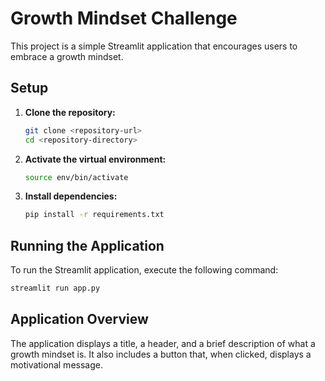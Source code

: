 # Growth Mindset Challenge

This project is a simple Streamlit application that encourages users to embrace a growth mindset.

## Setup

1. **Clone the repository:**
    ```sh
    git clone <repository-url>
    cd <repository-directory>
    ```

2. **Activate the virtual environment:**
    ```sh
    source env/bin/activate
    ```

3. **Install dependencies:**
    ```sh
    pip install -r requirements.txt
    ```

## Running the Application

To run the Streamlit application, execute the following command:
```sh
streamlit run app.py
```

## Application Overview

The application displays a title, a header, and a brief description of what a growth mindset is. It also includes a button that, when clicked, displays a motivational message.